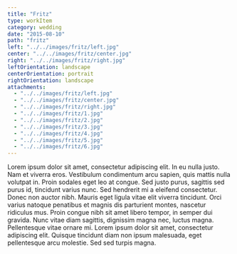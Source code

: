 ```yaml
---
title: "Fritz"
type: workItem
category: wedding
date: "2015-08-10"
path: "fritz"
left: "../../images/fritz/left.jpg"
center: "../../images/fritz/center.jpg"
right: "../../images/fritz/right.jpg"
leftOrientation: landscape
centerOrientation: portrait
rightOrientation: landscape
attachments: 
  - "../../images/fritz/left.jpg"
  - "../../images/fritz/center.jpg"
  - "../../images/fritz/right.jpg"
  - "../../images/fritz/1.jpg"
  - "../../images/fritz/2.jpg"
  - "../../images/fritz/3.jpg"
  - "../../images/fritz/4.jpg"
  - "../../images/fritz/5.jpg"
  - "../../images/fritz/6.jpg"
---
```

Lorem ipsum dolor sit amet, consectetur adipiscing elit. In eu nulla justo. Nam et viverra eros. Vestibulum condimentum arcu sapien, quis mattis nulla volutpat in. Proin sodales eget leo at congue. Sed justo purus, sagittis sed purus id, tincidunt varius nunc. Sed hendrerit mi a eleifend consectetur. Donec non auctor nibh. Mauris eget ligula vitae elit viverra tincidunt. Orci varius natoque penatibus et magnis dis parturient montes, nascetur ridiculus mus. Proin congue nibh sit amet libero tempor, in semper dui gravida. Nunc vitae diam sagittis, dignissim magna nec, luctus magna. Pellentesque vitae ornare mi. Lorem ipsum dolor sit amet, consectetur adipiscing elit. Quisque tincidunt diam non ipsum malesuada, eget pellentesque arcu molestie. Sed sed turpis magna.